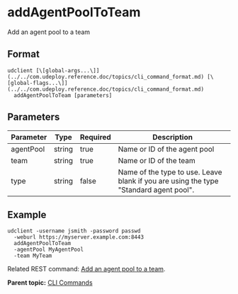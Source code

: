 # addAgentPoolToTeam

Add an agent pool to a team

## Format

```
udclient [\[global-args...\]](../../com.udeploy.reference.doc/topics/cli_command_format.md) [\[global-flags...\]](../../com.udeploy.reference.doc/topics/cli_command_format.md)
  addAgentPoolToTeam [parameters]
```

## Parameters

|Parameter|Type|Required|Description|
|---------|----|--------|-----------|
|agentPool|string|true|Name or ID of the agent pool|
|team|string|true|Name or ID of the team|
|type|string|false|Name of the type to use. Leave blank if you are using the type "Standard agent pool".|

## Example

```
udclient -username jsmith -password passwd 
  -weburl https://myserver.example.com:8443
  addAgentPoolToTeam
  -agentPool MyAgentPool
  -team MyTeam
```

Related REST command: [Add an agent pool to a team](rest_cli_agentpool_teams_put.md).

**Parent topic:** [CLI Commands](../../com.udeploy.reference.doc/topics/cli_commands.md)

